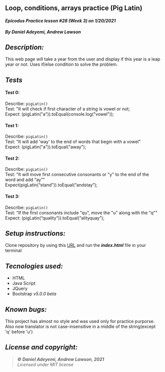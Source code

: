 ## Loop, conditions, arrays practice (Pig Latin)
#### *Epicodus Practice lesson #28 (Week 3) on 1/20/2021*
***By Daniel Adeyemi, Andrew Lawson***

## *Description:*
This web page will take a year from the user and display if this year is a leap year or not. Uses if/else condition to solve the problem.

## *Tests*
#### Test 0:
Describe: `pigLatin()`      
Test: "It will check if first character of a string is vowel or not;   
Expect: (pigLatin("a")).toEqual(console.log("vowel")); 
#### Test 1:
Describe: `pigLatin()`   
Test: "It will add 'way' to the end of words that begin with a vowel"   
Expect: (pigLatin("a")).toEqual("away");   
#### Test 2:
Describe: `pigLatin()`   
Test: "It will move first consecutive consonants or "y" to the end of the word and add “ay”"    
Expect(pigLatin(“stand”)).toEqual(“andstay”);       
#### Test 3:
Describe: `pigLatin()`    
Test: "If the first consonants include "qu", move the "u" along with the "q""    
Expect: (pigLatin(“quality”)).toEqual(“alityquay”);   

## *Setup instructions:*
Clone repository by using this [URL](https://github.com/DanielAdeyemi/Epicodus_1_20_practice_pigLatin.git) and run the ***index.html*** file in your terminal

## *Tecnologies used:*
* HTML
* Java Script
* JQuery
* Bootstrap *v5.0.0 beta*

## *Known bugs:*
This project has almost no style and was used only for practice purporse. Also now translator is not case-insensitive in a middle of the string(except 'q' before 'u')

## *License and copyright:*

> ***© Daniel Adeyemi, Andrew Lawson, 2021***   
> *Licensed under MIT license*